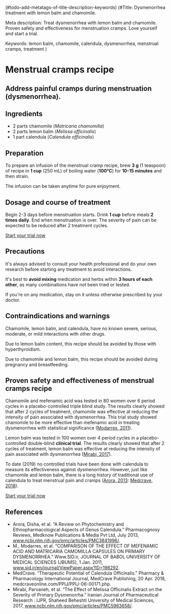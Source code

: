 (#todo-add-metatags-of-title-description-keywords)
(#Title: Dysmenorrhea treatment with lemon balm and chamomile.

Meta description: Treat dysmenorrhea with lemon balm and chamomile. Proven safety and effectiveness for menstruation cramps. Love yourself and start a trial.

Keywords: lemon balm, chamomile, calendula, dysmenorrhea, menstrual cramps, treatment
)

# Menstrual cramps recipe 

## Address painful cramps during menstruation (dysmenorrhea).

## Ingredients
- 2 parts chamomile (*Matricaria chamomilla*)
- 2 parts lemon balm (*Melissa officinalis*)
- 1 part calendula (*Calendula officinalis*)

## Preparation

To prepare an infusion of the menstrual cramp recipe, brew **3 g** (1 teaspoon) of recipe in **1 cup** (250 mL) of boiling water (**100°C**) for **10-15 minutes** and then strain.

The infusion can be taken anytime for pure enjoyment.

## Dosage and course of treatment

Begin 2-3 days before menstruation starts. Drink **1 cup** before meals **2 times daily**. End when menstruation is over.
The severity of pain can be expected to be reduced after 2 treatment cycles. 

[Start your trial now](#todo-add-page-link)

## Precautions

It's always advised to consult your health professional and do your own research before starting any treatment to avoid interactions.

It's best to **avoid mixing** medication and herbs within **3 hours of each other**, as many combinations have not been tried or tested.

If you're on any medication, stay on it unless otherwise prescribed by your doctor.

## Contraindications and warnings

Chamomile, lemon balm, and calendula, have no known severe, serious, moderate, or mild interactions with other drugs.

Due to lemon balm content, this recipe should be avoided by those with hyperthyroidism.

Due to chamomile and lemon balm, this recipe should be avoided during pregnancy and breastfeeding.

## Proven safety and effectiveness of menstrual cramps recipe

Chamomile and mefenamic acid was tested in 80 women over 6 period cycles in a placebo-controlled triple blind study. The results clearly showed that after 2 cycles of treatment, chamomile was effective at reducing the intensity of pain associated with dysmenorrhea. This trial study showed chamomile to be more effective than mefenamic acid in treating dysmenorrhea with statistical significance ([Modarres, 2011]).

Lemon balm was tested in 100 women over 4 period cycles in a placebo-controlled double-blind **clinical trial**. The results clearly showed that after 2 cycles of treatment, lemon balm was effective at reducing the intensity of pain associated with dysmenorrhea ([Mirabi, 2017]).

To date (2019) no controlled trials have been done with calendula to measure its effectiveness against dysmenorrhea. However, just like chamomile and lemon balm, there is a long history of traditional use of calendula to treat menstrual pain and cramps ([Arora, 2013]: [Medcrave, 2018]). 

[Start your trial now](#todo-add-page-link)

## References

- Arora, Disha, et al. “A Review on Phytochemistry and Ethnopharmacological Aspects of Genus Calendula.” Pharmacognosy Reviews, Medknow Publications &amp; Media Pvt Ltd, July 2013, www.ncbi.nlm.nih.gov/pmc/articles/PMC3841996/.
- M., Modarres, et al. “COMPARISON OF THE EFFECT OF MEFENAMIC ACID AND MATRICARIA CAMOMILLA CAPSULES ON PRIMARY DYSMENORRHEA.” Www.SID.ir, JOURNAL OF BABOL UNIVERSITY OF MEDICAL SCIENCES (JBUMS), 1 Jan. 2011, www.sid.ir/en/journal/ViewPaper.aspx?ID=198292.
- MedCrave. “Therapeutic Potential of Calendula Officinalis.” Pharmacy &amp; Pharmacology International Journal, MedCrave Publishing, 20 Apr. 2018, medcraveonline.com/PPIJ/PPIJ-06-00171.php.
- Mirabi, Parvaneh, et al. “The Effect of Melissa Officinalis Extract on the Severity of Primary Dysmenorrha.” Iranian Journal of Pharmaceutical Research : IJPR, Shaheed Beheshti University of Medical Sciences, 2017, www.ncbi.nlm.nih.gov/pmc/articles/PMC5963658/.


[Arora, 2013]: https://www.hncbi.nlm.nih.gov/pmc/articles/PMC3841996/

[Modarres, 2011]: https://www.sid.ir/en/journal/ViewPaper.aspx?ID=198292

[Mirabi, 2017]: https://www.ncbi.nlm.nih.gov/pmc/articles/PMC5963658/

[Medcrave, 2018]: https://hmedcraveonline.com/PPIJ/PPIJ-06-00171.php




